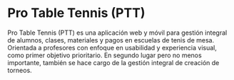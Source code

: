 # Pro Table Tennis (PTT)

Pro Table Tennis (PTT) es una aplicación web y móvil para gestión integral de alumnos, clases, materiales y pagos en escuelas de tenis de mesa. Orientada a profesores con enfoque en usabilidad y experiencia visual, como primer objetivo prioritario. En segundo lugar pero no menos importante, también se hace cargo de la gestión integral de creación de torneos.
